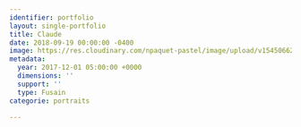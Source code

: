 ```yaml
---
identifier: portfolio
layout: single-portfolio
title: Claude
date: 2018-09-19 00:00:00 -0400
image: https://res.cloudinary.com/npaquet-pastel/image/upload/v1545066282/DSC01340-1a-2.jpg
metadata:
  year: 2017-12-01 05:00:00 +0000
  dimensions: ''
  support: ''
  type: Fusain
categorie: portraits

---
```

